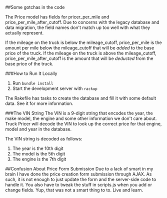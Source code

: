 ##Some gotchas in the code

The Price model has fields for pricer_per_mile and price_per_mile_after_cutoff. Due
to concerns with the legacy database and data migration, the field names don't 
match up too well with what they actually represent.

If the mileage on the truck is below the mileage\_cutoff,
price\_per\_mile is the amount per mile below the mileage\_cutoff that will be
_added_ to the base price of the truck. If the mileage on the truck is above
the mileage\_cutoff, price\_per\_mile\_after\_cutoff is the amount that will be
_deducted_ from the base price of the truck.

###How to Run It Locally
1. Run `bundle install`
2. Start the development server with `rackup`

The Rakefile has tasks to create the database and fill it with some
default data. See it for more information.


###The VIN String
The VIN is a 9-digit string that encodes the year, the make model,
the engine and some other information we don't care about. Truck Pricer
will decode the VIN to look up the correct price for that engine, model
and year in the database.

The VIN string is decoded as follows:

1. The year is the 10th digit
2. The model is the 5th digit
3. The engine is the 7th digit


##Confusion About Price Form Submission
Due to a lack of smart in my brain I have done the price creation form
submission through AJAX. As such, it is not enough to just update the
form and the server-side code to handle it. You also have to tweak the
stuff in scripts.js when you add or change fields. Yup, that was not a
smart thing to to. Live and learn.
